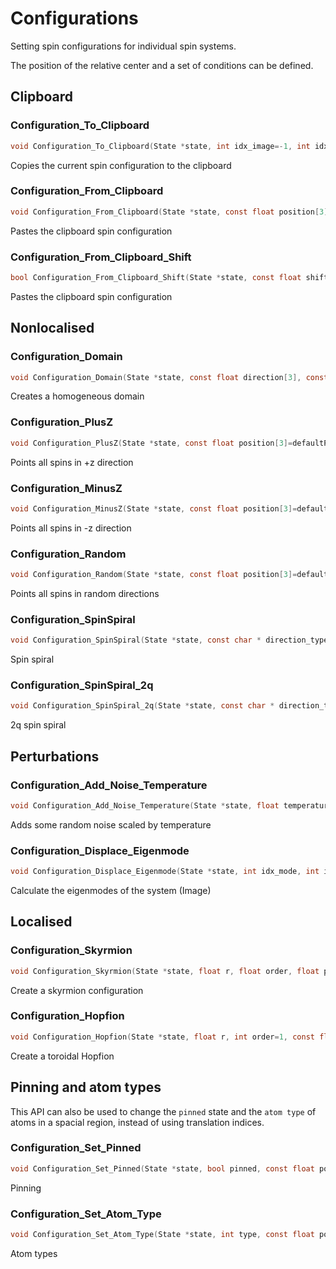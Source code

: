 

Configurations
====================================================================

Setting spin configurations for individual spin systems.

The position of the relative center and a set of conditions can be defined.



Clipboard
--------------------------------------------------------------------



### Configuration_To_Clipboard

```C
void Configuration_To_Clipboard(State *state, int idx_image=-1, int idx_chain=-1)
```

Copies the current spin configuration to the clipboard



### Configuration_From_Clipboard

```C
void Configuration_From_Clipboard(State *state, const float position[3]=defaultPos, const float r_cut_rectangular[3]=defaultRect, float r_cut_cylindrical=-1, float r_cut_spherical=-1, bool inverted=false, int idx_image=-1, int idx_chain=-1)
```

Pastes the clipboard spin configuration



### Configuration_From_Clipboard_Shift

```C
bool Configuration_From_Clipboard_Shift(State *state, const float shift[3], const float position[3]=defaultPos, const float r_cut_rectangular[3]=defaultRect, float r_cut_cylindrical=-1, float r_cut_spherical=-1, bool inverted = false, int idx_image=-1, int idx_chain=-1)
```

Pastes the clipboard spin configuration



Nonlocalised
--------------------------------------------------------------------



### Configuration_Domain

```C
void Configuration_Domain(State *state, const float direction[3], const float position[3]=defaultPos, const float r_cut_rectangular[3]=defaultRect, float r_cut_cylindrical=-1, float r_cut_spherical=-1, bool inverted=false, int idx_image=-1, int idx_chain=-1)
```

Creates a homogeneous domain



### Configuration_PlusZ

```C
void Configuration_PlusZ(State *state, const float position[3]=defaultPos, const float r_cut_rectangular[3]=defaultRect, float r_cut_cylindrical=-1, float r_cut_spherical=-1, bool inverted=false, int idx_image=-1, int idx_chain=-1)
```

Points all spins in +z direction



### Configuration_MinusZ

```C
void Configuration_MinusZ(State *state, const float position[3]=defaultPos, const float r_cut_rectangular[3]=defaultRect, float r_cut_cylindrical=-1, float r_cut_spherical=-1, bool inverted=false, int idx_image=-1, int idx_chain=-1)
```

Points all spins in -z direction



### Configuration_Random

```C
void Configuration_Random(State *state, const float position[3]=defaultPos, const float r_cut_rectangular[3]=defaultRect, float r_cut_cylindrical=-1, float r_cut_spherical=-1, bool inverted=false, bool external=false, int idx_image=-1, int idx_chain=-1)
```

Points all spins in random directions



### Configuration_SpinSpiral

```C
void Configuration_SpinSpiral(State *state, const char * direction_type, float q[3], float axis[3], float theta, const float position[3]=defaultPos, const float r_cut_rectangular[3]=defaultRect, float r_cut_cylindrical=-1, float r_cut_spherical=-1, bool inverted=false, int idx_image=-1, int idx_chain=-1)
```

Spin spiral



### Configuration_SpinSpiral_2q

```C
void Configuration_SpinSpiral_2q(State *state, const char * direction_type, float q1[3], float q2[3], float axis[3], float theta, const float position[3]=defaultPos, const float r_cut_rectangular[3]=defaultRect, float r_cut_cylindrical=-1, float r_cut_spherical=-1, bool inverted=false, int idx_image=-1, int idx_chain=-1)
```

2q spin spiral



Perturbations
--------------------------------------------------------------------



### Configuration_Add_Noise_Temperature

```C
void Configuration_Add_Noise_Temperature(State *state, float temperature, const float position[3]=defaultPos, const float r_cut_rectangular[3]=defaultRect, float r_cut_cylindrical=-1, float r_cut_spherical=-1, bool inverted=false, int idx_image=-1, int idx_chain=-1)
```

Adds some random noise scaled by temperature



### Configuration_Displace_Eigenmode

```C
void Configuration_Displace_Eigenmode(State *state, int idx_mode, int idx_image=-1, int idx_chain=-1)
```

Calculate the eigenmodes of the system (Image)



Localised
--------------------------------------------------------------------



### Configuration_Skyrmion

```C
void Configuration_Skyrmion(State *state, float r, float order, float phase, bool upDown, bool achiral, bool rl, const float position[3]=defaultPos, const float r_cut_rectangular[3]=defaultRect, float r_cut_cylindrical=-1, float r_cut_spherical=-1, bool inverted=false, int idx_image=-1, int idx_chain=-1)
```

Create a skyrmion configuration



### Configuration_Hopfion

```C
void Configuration_Hopfion(State *state, float r, int order=1, const float position[3]=defaultPos, const float r_cut_rectangular[3]=defaultRect, float r_cut_cylindrical=-1, float r_cut_spherical=-1, bool inverted=false,  int idx_image=-1, int idx_chain=-1)
```

Create a toroidal Hopfion



Pinning and atom types
--------------------------------------------------------------------

This API can also be used to change the `pinned` state and the `atom type`
of atoms in a spacial region, instead of using translation indices.



### Configuration_Set_Pinned

```C
void Configuration_Set_Pinned(State *state, bool pinned, const float position[3]=defaultPos, const float r_cut_rectangular[3]=defaultRect, float r_cut_cylindrical=-1, float r_cut_spherical=-1, bool inverted=false, int idx_image=-1, int idx_chain=-1)
```

Pinning



### Configuration_Set_Atom_Type

```C
void Configuration_Set_Atom_Type(State *state, int type, const float position[3]=defaultPos, const float r_cut_rectangular[3]=defaultRect, float r_cut_cylindrical=-1, float r_cut_spherical=-1, bool inverted=false, int idx_image=-1, int idx_chain=-1)
```

Atom types

